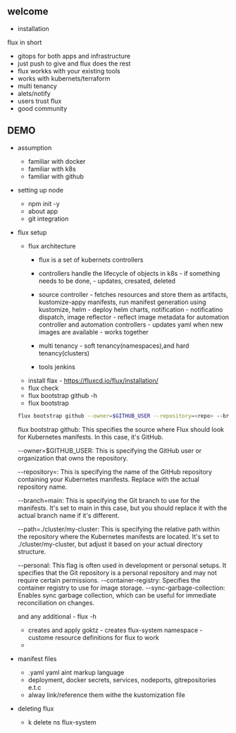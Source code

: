 ## welcome
* installation

flux in short
 - gitops for both apps and infrastructure
 - just push to give and flux does the rest
 - flux workks with your existing tools
 - works with kubernets/terraform
 - multi tenancy
 - alets/notify
 - users trust flux
 - good community
## DEMO
* assumption 
    - familiar with docker
    - familiar with k8s
    - familiar with github
* setting up node
    - npm init -y
    - about app
    - git integration
* flux setup
    - flux architecture
        - flux is a set of kubernets controllers
        - controllers handle the lifecycle of objects in k8s - if something needs to be done, - updates, cresated, deleted
        - source controller - fetches resources and store them as artifacts, kustomize-appy manifests, run manifest generation using kustomize, helm - deploy helm charts, notification - notificatino dispatch, image reflector - reflect image metadata for automation controller and automation controllers - updates yaml when new images are available - works together

        - multi tenancy - soft tenancy(namespaces),and hard tenancy(clusters)
        - tools jenkins
    - install flax - https://fluxcd.io/flux/installation/   
    - flux check
    - flux bootstrap github -h
    - flux bootstrap

    ```bash
    flux bootstrap github --owner=$GITHUB_USER --repository=<repo> --branch=main --path=./cluster/my-cluster --personal --sync-garbage-collection
    ```
    flux bootstrap github: This specifies the source where Flux should look for Kubernetes manifests. In this case, it's GitHub.

    --owner=$GITHUB_USER: This is specifying the GitHub user or organization that owns the repository.

    --repository=<repo>: This is specifying the name of the GitHub repository containing your Kubernetes manifests. Replace <repo> with the actual repository name.

    --branch=main: This is specifying the Git branch to use for the manifests. It's set to main in this case, but you should replace it with the actual branch name if it's different.

    --path=./cluster/my-cluster: This is specifying the relative path within the repository where the Kubernetes manifests are located. It's set to ./cluster/my-cluster, but adjust it based on your actual directory structure.

    --personal: This flag is often used in development or personal setups. It specifies that the Git repository is a personal repository and may not require certain permissions.
    --container-registry: Specifies the container registry to use for image storage.
    --sync-garbage-collection: Enables sync garbage collection, which can be useful for immediate reconciliation on changes.

    and any additional - flux -h
    - creates and apply goktz - creates flux-system namespace - custome resource definitions for flux to work
    - 
* manifest files
    - .yaml
    yaml aint markup language
    - deployment, docker secrets, services, nodeports, gitrepositories e.t.c
    - alway link/reference them withe the kustomization file
* deleting flux
    - k delete ns flux-system